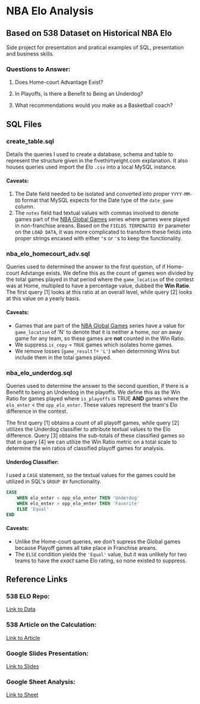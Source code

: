 # NBA Elo Analysis
## Based on 538 Dataset on Historical NBA Elo

Side project for presentation and pratical examples of SQL, presentation and business skills.

### Questions to Answer:
1. Does Home-court Advantage Exist?

2. In Playoffs, is there a Benefit to Being an Underdog?

3. What recommendations would you make as a Basketball coach?

## SQL Files

### **create_table.sql**
Details the queries I used to create a database, schema and table to represent the structure given in the fivethirtyeight.com explanation.  It also houses queries used import the Elo `.csv` into a local MySQL instance.

#### Caveats:
1. The Date field needed to be isolated and converted into proper `YYYY-MM-DD` format that MySQL expects for the Date type of the `date_game` column.  
2. The `notes` field had textual values with commas involved to denote games part of the [NBA Global Games](https://en.wikipedia.org/wiki/NBA_Global_Games) series where games were played in non-franchise areans.  Based on the `FIELDS TERMINATED BY` parameter on the `LOAD DATA`, it was more complicated to transform these fields into proper strings encased with either `"`s or `'`s to keep the functionality.

### **nba_elo_homecourt_adv.sql**
Queries used to determined the answer to the first question, of if Home-court Advtange exists.  We define this as the count of games won divided by the total games played in that period where the `game_location` of the contest was at Home, multipled to have a percentage value, dubbed the **Win Ratio**.  The first query [1] looks at this ratio at an overall level, while query [2] looks at this value on a yearly basis.

#### Caveats:
* Games that are part of the [NBA Global Games](https://en.wikipedia.org/wiki/NBA_Global_Games) series have a value for `game_location` of 'N' to denote that it is neither a home, nor an away game for any team, so these games are **not** counted in the Win Ratio.
* We suppress `is_copy` = `TRUE` games which isolates home games.
* We remove losses (`game_result` != `'L'`) when determining Wins but include them in the total games played.

### **nba_elo_underdog.sql**
Queries used to determine the answer to the second question, if there is a Benefit to being an Underdog in the playoffs.  We define this as the Win Ratio for games played where `is_playoffs` is TRUE **AND** games where the `elo_enter` < the `opp_elo_enter`.  These values represent the team's Elo difference in the contest.

The first query [1] obtains a count of all playoff games, while query [2] utilizes the Underdog classifier to attribute textual values to the Elo difference.  Query [3] obtains the sub-totals of these classified games so that in query [4] we can utilize the Win Ratio metric on a total scale to determine the win ratios of classified playoff games for analysis.

#### Underdog Classifier:
I used a `CASE` statement, so the textual values for the games could be utilized in SQL's `GROUP BY` functionality.
```sql
CASE 
    WHEN elo_enter < opp_elo_enter THEN 'Underdog'
    WHEN elo_enter > opp_elo_enter THEN 'Favorite'
    ELSE 'Equal'
END
```

#### Caveats:
* Unlike the Home-court queries, we don't supress the Global games because Playoff games all take place in Franchise areans.
* The `ELSE` condition yields the `'Equal'` value, but it was unlikely for two teams to have the _exact_ same Elo rating, so none existed to suppress.

## Reference Links
### 538 ELO Repo:

[Link to Data](https://github.com/fivethirtyeight/data/tree/master/nba-elo "538 Data")

### 538 Article on the Calculation:
[Link to Article](https://fivethirtyeight.com/features/how-we-calculate-nba-elo-ratings/ "538 Blog Post")

### Google Slides Presentation:
[Link to Slides](https://docs.google.com/presentation/d/1fUcpuJ714l--N4Dh-frQ8EnDUKVYHbZOmRYS2CENUCY/edit?usp=sharing "Google Slides")

### Google Sheet Analysis:
[Link to Sheet](https://docs.google.com/spreadsheets/d/1C51OMJWJtAfmNpjK_aOv4YGCB6ku42arU90qX76S0kQ/edit?usp=sharing "Google Sheet")

